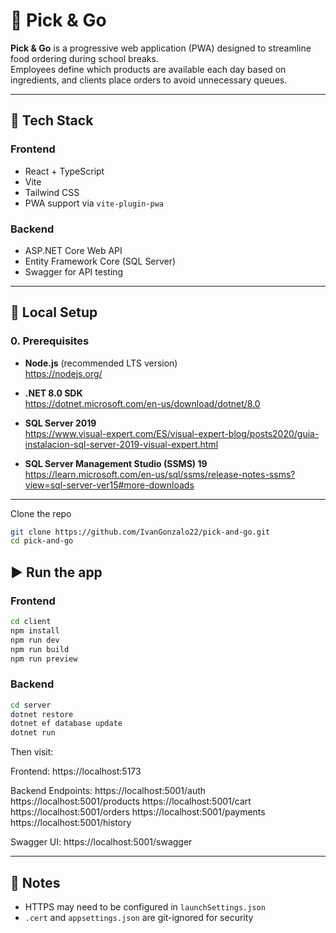 
# 🧾 Pick & Go

**Pick & Go** is a progressive web application (PWA) designed to streamline food ordering during school breaks.  
Employees define which products are available each day based on ingredients, and clients place orders to avoid unnecessary queues.

---

## 🚀 Tech Stack

### Frontend
- React + TypeScript
- Vite
- Tailwind CSS
- PWA support via `vite-plugin-pwa`

### Backend
- ASP.NET Core Web API
- Entity Framework Core (SQL Server)
- Swagger for API testing

---

## 🔧 Local Setup

### 0. Prerequisites

- **Node.js** (recommended LTS version)  
  https://nodejs.org/

- **.NET 8.0 SDK**  
  https://dotnet.microsoft.com/en-us/download/dotnet/8.0

- **SQL Server 2019**  
  https://www.visual-expert.com/ES/visual-expert-blog/posts2020/guia-instalacion-sql-server-2019-visual-expert.html

- **SQL Server Management Studio (SSMS) 19**  
  https://learn.microsoft.com/en-us/sql/ssms/release-notes-ssms?view=sql-server-ver15#more-downloads

---

Clone the repo

```bash
git clone https://github.com/IvanGonzalo22/pick-and-go.git
cd pick-and-go
```

## ▶️ Run the app

### Frontend

```bash
cd client
npm install
npm run dev
npm run build
npm run preview
```

### Backend

```bash
cd server
dotnet restore
dotnet ef database update
dotnet run
```

Then visit:

Frontend:
https://localhost:5173

Backend Endpoints:
https://localhost:5001/auth
https://localhost:5001/products
https://localhost:5001/cart
https://localhost:5001/orders
https://localhost:5001/payments
https://localhost:5001/history

Swagger UI:
https://localhost:5001/swagger

---

## 📌 Notes

- HTTPS may need to be configured in `launchSettings.json`
- `.cert` and `appsettings.json` are git-ignored for security
